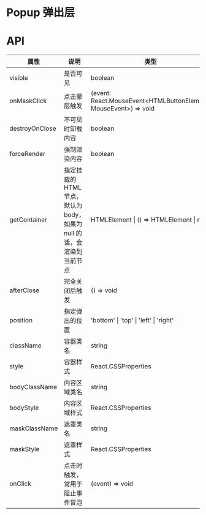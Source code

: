# Popup 弹出层

<code src="./demo/index.tsx"></code>

# API

| 属性           | 说明                                                                  | 类型                                                             | 默认值        |
| -------------- | --------------------------------------------------------------------- | ---------------------------------------------------------------- | ------------- |
| visible        | 是否可见                                                              | boolean                                                          | false         |
| onMaskClick    | 点击蒙层触发                                                          | (event: React.MouseEvent<HTMLButtonElement, MouseEvent>) => void | -             |
| destroyOnClose | 不可见时卸载内容                                                      | boolean                                                          | false         |
| forceRender    | 强制渲染内容                                                          | boolean                                                          | false         |
| getContainer   | 指定挂载的 HTML 节点，默认为 body，如果为 null 的话，会渲染到当前节点 | HTMLElement \| () => HTMLElement \| null                         | document.body |
| afterClose     | 完全关闭后触发                                                        | () => void                                                       | -             |
| position       | 指定弹出的位置                                                        | 'bottom' \| 'top' \| 'left' \| 'right'                           | 'bottom'      |
| className      | 容器类名                                                              | string                                                           | -             |
| style          | 容器样式                                                              | React.CSSProperties                                              | -             |
| bodyClassName  | 内容区域类名                                                          | string                                                           | -             |
| bodyStyle      | 内容区域样式                                                          | React.CSSProperties                                              | -             |
| maskClassName  | 遮罩类名                                                              | string                                                           | -             |
| maskStyle      | 遮罩样式                                                              | React.CSSProperties                                              | -             |
| onClick        | 点击时触发，常用于阻止事件冒泡                                        | (event) => void                                                  | -             |

